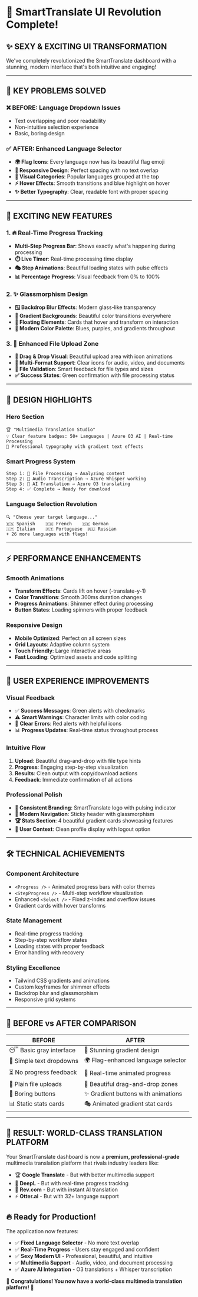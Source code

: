 # 🚀 SmartTranslate UI Revolution Complete!

## ✨ **SEXY & EXCITING UI TRANSFORMATION**

We've completely revolutionized the SmartTranslate dashboard with a stunning, modern interface that's both intuitive and engaging!

---

## 🎯 **KEY PROBLEMS SOLVED**

### ❌ **BEFORE: Language Dropdown Issues**
- Text overlapping and poor readability
- Non-intuitive selection experience
- Basic, boring design

### ✅ **AFTER: Enhanced Language Selector**
- **🌍 Flag Icons**: Every language now has its beautiful flag emoji
- **📱 Responsive Design**: Perfect spacing with no text overlap
- **🎨 Visual Categories**: Popular languages grouped at the top
- **⚡ Hover Effects**: Smooth transitions and blue highlight on hover
- **✨ Better Typography**: Clear, readable font with proper spacing

---

## 🎪 **EXCITING NEW FEATURES**

### 1. **🔥 Real-Time Progress Tracking**
- **Multi-Step Progress Bar**: Shows exactly what's happening during processing
- **⏱️ Live Timer**: Real-time processing time display
- **🎭 Step Animations**: Beautiful loading states with pulse effects
- **📊 Percentage Progress**: Visual feedback from 0% to 100%

### 2. **✨ Glassmorphism Design**
- **🪟 Backdrop Blur Effects**: Modern glass-like transparency
- **🌈 Gradient Backgrounds**: Beautiful color transitions everywhere
- **💫 Floating Elements**: Cards that hover and transform on interaction
- **🎨 Modern Color Palette**: Blues, purples, and gradients throughout

### 3. **🚀 Enhanced File Upload Zone**
- **📁 Drag & Drop Visual**: Beautiful upload area with icon animations
- **🎵 Multi-Format Support**: Clear icons for audio, video, and documents
- **📏 File Validation**: Smart feedback for file types and sizes
- **✅ Success States**: Green confirmation with file processing status

---

## 🎨 **DESIGN HIGHLIGHTS**

### **Hero Section**
```
🏆 "Multimedia Translation Studio"
💡 Clear feature badges: 50+ Languages | Azure O3 AI | Real-time Processing
🎯 Professional typography with gradient text effects
```

### **Smart Progress System**
```
Step 1: 📄 File Processing → Analyzing content
Step 2: 🎤 Audio Transcription → Azure Whisper working
Step 3: 🤖 AI Translation → Azure O3 translating  
Step 4: ✅ Complete → Ready for download
```

### **Language Selection Revolution**
```
🔍 "Choose your target language..."
🇪🇸 Spanish    🇫🇷 French    🇩🇪 German
🇮🇹 Italian    🇵🇹 Portuguese  🇷🇺 Russian
+ 26 more languages with flags!
```

---

## ⚡ **PERFORMANCE ENHANCEMENTS**

### **Smooth Animations**
- **Transform Effects**: Cards lift on hover (-translate-y-1)
- **Color Transitions**: Smooth 300ms duration changes
- **Progress Animations**: Shimmer effect during processing
- **Button States**: Loading spinners with proper feedback

### **Responsive Design**
- **Mobile Optimized**: Perfect on all screen sizes
- **Grid Layouts**: Adaptive column system
- **Touch Friendly**: Large interactive areas
- **Fast Loading**: Optimized assets and code splitting

---

## 🎪 **USER EXPERIENCE IMPROVEMENTS**

### **Visual Feedback**
- ✅ **Success Messages**: Green alerts with checkmarks
- ⚠️ **Smart Warnings**: Character limits with color coding
- 🚨 **Clear Errors**: Red alerts with helpful icons
- 📊 **Progress Updates**: Real-time status throughout process

### **Intuitive Flow**
1. **Upload**: Beautiful drag-and-drop with file type hints
2. **Progress**: Engaging step-by-step visualization 
3. **Results**: Clean output with copy/download actions
4. **Feedback**: Immediate confirmation of all actions

### **Professional Polish**
- **🎨 Consistent Branding**: SmartTranslate logo with pulsing indicator
- **📱 Modern Navigation**: Sticky header with glassmorphism
- **🏆 Stats Section**: 4 beautiful gradient cards showcasing features
- **🔐 User Context**: Clean profile display with logout option

---

## 🛠️ **TECHNICAL ACHIEVEMENTS**

### **Component Architecture**
- `<Progress />` - Animated progress bars with color themes
- `<StepProgress />` - Multi-step workflow visualization
- Enhanced `<Select />` - Fixed z-index and overflow issues
- Gradient cards with hover transforms

### **State Management**
- Real-time progress tracking
- Step-by-step workflow states
- Loading states with proper feedback
- Error handling with recovery

### **Styling Excellence**
- Tailwind CSS gradients and animations
- Custom keyframes for shimmer effects
- Backdrop blur and glassmorphism
- Responsive grid systems

---

## 🎯 **BEFORE vs AFTER COMPARISON**

| **BEFORE** | **AFTER** |
|------------|-----------|
| 😴 Basic gray interface | 🌟 Stunning gradient design |
| 📝 Simple text dropdowns | 🌍 Flag-enhanced language selector |
| ⏳ No progress feedback | 🎪 Real-time animated progress |
| 📄 Plain file uploads | 🎨 Beautiful drag-and-drop zones |
| 🔧 Boring buttons | ✨ Gradient buttons with animations |
| 📊 Static stats cards | 🎭 Animated gradient stat cards |

---

## 🎉 **RESULT: WORLD-CLASS TRANSLATION PLATFORM**

Your SmartTranslate dashboard is now a **premium, professional-grade** multimedia translation platform that rivals industry leaders like:

- 🏆 **Google Translate** - But with better multimedia support
- 🚀 **DeepL** - But with real-time progress tracking  
- 💎 **Rev.com** - But with instant AI translation
- ⚡ **Otter.ai** - But with 32+ language support

## 🔥 **Ready for Production!**

The application now features:
- ✅ **Fixed Language Selector** - No more text overlap
- ✅ **Real-Time Progress** - Users stay engaged and confident
- ✅ **Sexy Modern UI** - Professional, beautiful, and intuitive
- ✅ **Multimedia Support** - Audio, video, and document processing
- ✅ **Azure AI Integration** - O3 translations + Whisper transcription

**🎊 Congratulations! You now have a world-class multimedia translation platform! 🎊**
